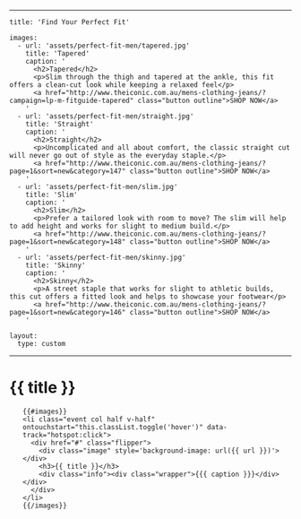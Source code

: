
---

    title: 'Find Your Perfect Fit'

    images:
      - url: 'assets/perfect-fit-men/tapered.jpg'
        title: 'Tapered'
        caption: '
          <h2>Tapered</h2>
          <p>Slim through the thigh and tapered at the ankle, this fit offers a clean-cut look while keeping a relaxed feel</p>
          <a href="http://www.theiconic.com.au/mens-clothing-jeans/?campaign=lp-m-fitguide-tapered" class="button outline">SHOP NOW</a>
        '
      - url: 'assets/perfect-fit-men/straight.jpg'
        title: 'Straight'
        caption: '
          <h2>Straight</h2>
          <p>Uncomplicated and all about comfort, the classic straight cut will never go out of style as the everyday staple.</p>
          <a href="http://www.theiconic.com.au/mens-clothing-jeans/?page=1&sort=new&category=147" class="button outline">SHOP NOW</a>
        '
      - url: 'assets/perfect-fit-men/slim.jpg'
        title: 'Slim'
        caption: '
          <h2>Slim</h2>
          <p>Prefer a tailored look with room to move? The slim will help to add height and works for slight to medium build.</p>
          <a href="http://www.theiconic.com.au/mens-clothing-jeans/?page=1&sort=new&category=148" class="button outline">SHOP NOW</a>
        '
      - url: 'assets/perfect-fit-men/skinny.jpg'
        title: 'Skinny'
        caption: '
          <h2>Skinny</h2>
          <p>A street staple that works for slight to athletic builds, this cut offers a fitted look and helps to showcase your footwear</p>
          <a href="http://www.theiconic.com.au/mens-clothing-jeans/?page=1&sort=new&category=146" class="button outline">SHOP NOW</a>
        '

    layout:
      type: custom

---

<div class="cover">
  <h1>{{ title }}</h1>
  <ul id="flip-cards" class="no-gutter">

    {{#images}}
    <li class="event col half v-half" ontouchstart="this.classList.toggle('hover')" data-track="hotspot:click">
      <div href="#" class="flipper">
        <div class="image" style='background-image: url({{ url }})'></div>
        <h3>{{ title }}</h3>
        <div class="info"><div class="wrapper">{{{ caption }}}</div></div>
      </div>
    </li>
    {{/images}}

  </ul>
</div>
